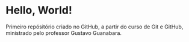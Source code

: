 # Hello, World!
 Primeiro repósitório criado no GitHub, a partir do curso de Git e GitHub, ministrado pelo professor Gustavo Guanabara.
